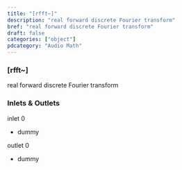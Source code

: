 ```yaml
---
title: "[rfft~]"
description: "real forward discrete Fourier transform"
bref: "real forward discrete Fourier transform"
draft: false
categories: ["object"]
pdcategory: "Audio Math"
---
```


### [rfft~]

real forward discrete Fourier transform

### Inlets & Outlets

inlet 0

 - dummy

outlet 0

 - dummy
 
